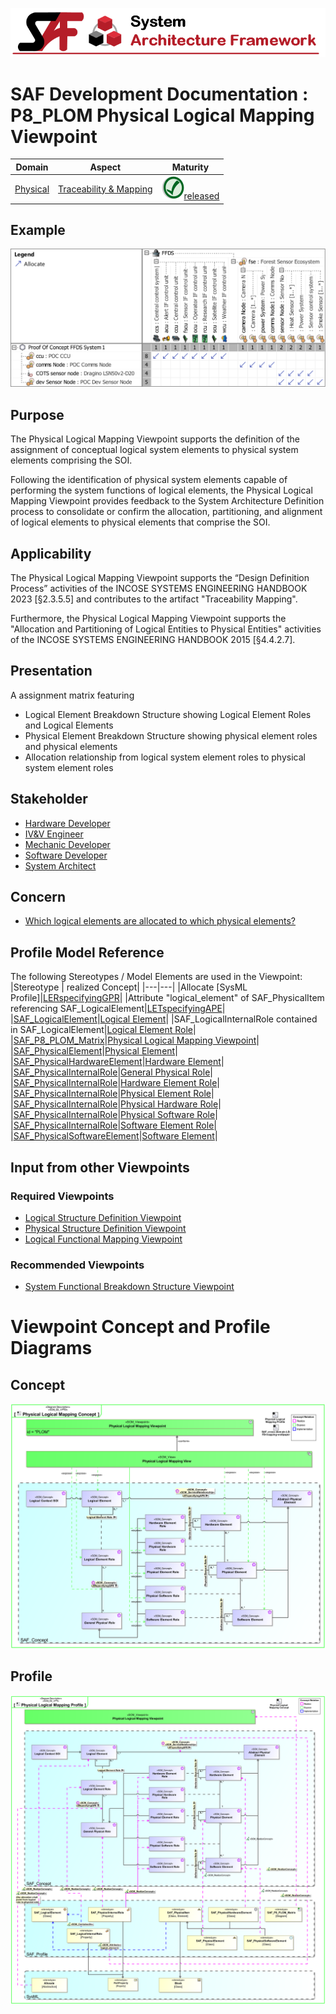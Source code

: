 ![System Architecture Framework](../../diagrams/Banner_SAF.png)
# SAF Development Documentation : **P8_PLOM** Physical Logical Mapping Viewpoint
|**Domain**|**Aspect**|**Maturity**|
| --- | --- | --- |
|[Physical](../../domains.md#Domain-Physical)|[Traceability & Mapping](../../aspects.md#Aspect-Traceability-&-Mapping)|![Released](../../diagrams/Symbol_confirmed.png )[released](../../using-saf/maturity.md#released)|
## Example
![Physical-Logical-Mapping-Viewpoint-primary-example.svg](../../diagrams/vp-examples/Physical-Logical-Mapping-Viewpoint-primary-example.svg)
## Purpose
The Physical Logical Mapping Viewpoint  supports the definition of the assignment of conceptual logical system elements to physical system elements comprising the SOI.

Following the identification of physical system elements capable of performing the system functions of logical elements, the Physical Logical Mapping Viewpoint provides feedback to the System Architecture Definition process to consolidate or confirm the allocation, partitioning, and alignment of logical elements to physical elements that comprise the SOI.
## Applicability
The Physical Logical Mapping Viewpoint supports the “Design Definition Process” activities of the INCOSE SYSTEMS ENGINEERING HANDBOOK 2023 [§2.3.5.5] and contributes to the artifact "Traceability Mapping".

Furthermore, the Physical Logical Mapping Viewpoint supports the "Allocation and Partitioning of Logical Entities to Physical Entities" activities of the INCOSE SYSTEMS ENGINEERING HANDBOOK 2015 [§4.4.2.7].
## Presentation
A assignment matrix featuring
* Logical Element Breakdown Structure showing Logical Element Roles and Logical Elements
* Physical Element Breakdown Structure showing physical element roles and physical elements
* Allocation relationship from logical system element roles to physical system element roles

## Stakeholder
* [Hardware Developer](../../stakeholders.md#Hardware-Developer)
* [IV&V Engineer](../../stakeholders.md#IV&V-Engineer)
* [Mechanic Developer](../../stakeholders.md#Mechanic-Developer)
* [Software Developer](../../stakeholders.md#Software-Developer)
* [System Architect](../../stakeholders.md#System-Architect)
## Concern
* [Which logical elements are allocated to which physical elements?](../../concerns.md#_2021x_2_8710274_1698399385413_529894_33129)
## Profile Model Reference
The following Stereotypes / Model Elements are used in the Viewpoint:
|Stereotype | realized Concept|
|---|---|
|Allocate [SysML Profile]|[LERspecifyingGPR](../concept/concepts.md#LERspecifyingGPR)|
|Attribute "logical_element" of SAF_PhysicalItem referencing SAF_LogicalElement|[LETspecifyingAPE](../concept/concepts.md#LETspecifyingAPE)|
|[SAF_LogicalElement](../../stereotypes.md#saf_logicalelement)|[Logical Element](../concept/concepts.md#Logical-Element)|
|SAF_LogicalInternalRole contained in SAF_LogicalElement|[Logical Element Role](../concept/concepts.md#Logical-Element-Role)|
|[SAF_P8_PLOM_Matrix](../../stereotypes.md#saf_p8_plom_matrix)|[Physical Logical Mapping Viewpoint](../concept/concepts.md#Physical-Logical-Mapping-Viewpoint)|
|[SAF_PhysicalElement](../../stereotypes.md#saf_physicalelement)|[Physical Element](../concept/concepts.md#Physical-Element)|
|[SAF_PhysicalHardwareElement](../../stereotypes.md#saf_physicalhardwareelement)|[Hardware Element](../concept/concepts.md#Hardware-Element)|
|[SAF_PhysicalInternalRole](../../stereotypes.md#saf_physicalinternalrole)|[General Physical Role](../concept/concepts.md#General-Physical-Role)|
|[SAF_PhysicalInternalRole](../../stereotypes.md#saf_physicalinternalrole)|[Hardware Element Role](../concept/concepts.md#Hardware-Element-Role)|
|[SAF_PhysicalInternalRole](../../stereotypes.md#saf_physicalinternalrole)|[Physical Element Role](../concept/concepts.md#Physical-Element-Role)|
|[SAF_PhysicalInternalRole](../../stereotypes.md#saf_physicalinternalrole)|[Physical Hardware Role](../concept/concepts.md#Physical-Hardware-Role)|
|[SAF_PhysicalInternalRole](../../stereotypes.md#saf_physicalinternalrole)|[Physical Software Role](../concept/concepts.md#Physical-Software-Role)|
|[SAF_PhysicalInternalRole](../../stereotypes.md#saf_physicalinternalrole)|[Software Element Role](../concept/concepts.md#Software-Element-Role)|
|[SAF_PhysicalSoftwareElement](../../stereotypes.md#saf_physicalsoftwareelement)|[Software Element](../concept/concepts.md#Software-Element)|
## Input from other Viewpoints
### Required Viewpoints
* [Logical Structure Definition Viewpoint](Logical-Structure-Definition-Viewpoint.md)
* [Physical Structure Definition Viewpoint](Physical-Structure-Definition-Viewpoint.md)
* [Logical Functional Mapping Viewpoint](Logical-Functional-Mapping-Viewpoint.md)
### Recommended Viewpoints
* [System Functional Breakdown Structure Viewpoint](System-Functional-Breakdown-Structure-Viewpoint.md)
# Viewpoint Concept and Profile Diagrams
## Concept
![Physical Logical Mapping Concept](diagrams/Physical-Logical-Mapping-Concept.svg)
## Profile
![Physical Logical Mapping Profile](diagrams/Physical-Logical-Mapping-Profile.svg)
